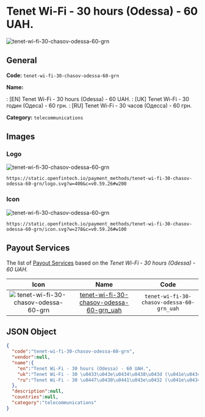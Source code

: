 
# Tenet Wi-Fi - 30 hours (Odessa) - 60 UAH. 
![tenet-wi-fi-30-chasov-odessa-60-grn](https://static.openfintech.io/payment_methods/tenet-wi-fi-30-chasov-odessa-60-grn/logo.svg?w=400&c=v0.59.26#w200)  

## General 
**Code:** `tenet-wi-fi-30-chasov-odessa-60-grn` 
 
**Name:** 
 
:	[EN] Tenet Wi-Fi - 30 hours (Odessa) - 60 UAH. 
:	[UK] Tenet Wi-Fi - 30 годин (Одеса) - 60 грн. 
:	[RU] Tenet Wi-Fi - 30 часов (Одесса) - 60 грн. 
 
**Category:** `telecommunications` 
 

## Images 

### Logo 
![tenet-wi-fi-30-chasov-odessa-60-grn](https://static.openfintech.io/payment_methods/tenet-wi-fi-30-chasov-odessa-60-grn/logo.svg?w=400&c=v0.59.26#w200)  

```
https://static.openfintech.io/payment_methods/tenet-wi-fi-30-chasov-odessa-60-grn/logo.svg?w=400&c=v0.59.26#w200
```  

### Icon 
![tenet-wi-fi-30-chasov-odessa-60-grn](https://static.openfintech.io/payment_methods/tenet-wi-fi-30-chasov-odessa-60-grn/icon.svg?w=278&c=v0.59.26#w100)  

```
https://static.openfintech.io/payment_methods/tenet-wi-fi-30-chasov-odessa-60-grn/icon.svg?w=278&c=v0.59.26#w100
```  

## Payout Services 
 
The list of [Payout Services](/payout-services/) based on the _Tenet Wi-Fi - 30 hours (Odessa) - 60 UAH._ 

|Icon|Name|Code| 
|:---:|:---:|:---:| 
|![tenet-wi-fi-30-chasov-odessa-60-grn](https://static.openfintech.io/payout_methods/tenet-wi-fi-30-chasov-odessa-60-grn/icon.png?w=278&c=v0.59.26#w40) |[tenet-wi-fi-30-chasov-odessa-60-grn_uah](/payout-services/tenet-wi-fi-30-chasov-odessa-60-grn_uah/)|`tenet-wi-fi-30-chasov-odessa-60-grn_uah`| 
 

## JSON Object 

```json
{
  "code":"tenet-wi-fi-30-chasov-odessa-60-grn",
  "vendor":null,
  "name":{
    "en":"Tenet Wi-Fi - 30 hours (Odessa) - 60 UAH.",
    "uk":"Tenet Wi-Fi - 30 \u0433\u043e\u0434\u0438\u043d (\u041e\u0434\u0435\u0441\u0430) - 60 \u0433\u0440\u043d.",
    "ru":"Tenet Wi-Fi - 30 \u0447\u0430\u0441\u043e\u0432 (\u041e\u0434\u0435\u0441\u0441\u0430) - 60 \u0433\u0440\u043d."
  },
  "description":null,
  "countries":null,
  "category":"telecommunications"
}
```  
